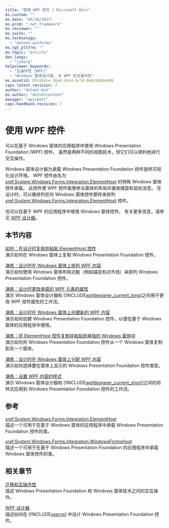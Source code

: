 ```yaml
---
title: "使用 WPF 控件 | Microsoft Docs"
ms.custom: ""
ms.date: "03/30/2017"
ms.prod: ".net-framework"
ms.reviewer: ""
ms.suite: ""
ms.technology: 
  - "dotnet-winforms"
ms.tgt_pltfrm: ""
ms.topic: "article"
dev_langs: 
  - "jsharp"
helpviewer_keywords: 
  - "互操作性 [WPF]"
  - "Windows 窗体设计器, 与 WPF 的互操作性"
ms.assetid: 03c85dce-26ad-44cd-bc1d-8e0cb56de096
caps.latest.revision: 7
author: "dotnet-bot"
ms.author: "dotnetcontent"
manager: "wpickett"
caps.handback.revision: 7
---
```

# 使用 WPF 控件
可以在基于 Windows 窗体的应用程序中使用 Windows Presentation Foundation \(WPF\) 控件。  虽然是两种不同的视图技术，但它们可以顺利地进行交互操作。  
  
 Windows 窗体设计器为承载 Windows Presentation Foundation 控件提供可视化设计环境。  WPF 控件由名为 <xref:System.Windows.Forms.Integration.ElementHost> 的特殊 Windows 窗体控件承载。  此控件使 WPF 控件能够参与窗体的布局并接收键盘和鼠标消息。  在设计时，可以像排列任何 Windows 窗体控件那样来排列 <xref:System.Windows.Forms.Integration.ElementHost> 控件。  
  
 也可以在基于 WPF 的应用程序中使用 Windows 窗体控件。  有关更多信息，请参见 [WPF 设计器](http://msdn.microsoft.com/zh-cn/c6c65214-8411-4e16-b254-163ed4099c26)。  
  
## 本节内容  
 [如何：在设计时复制并粘贴 ElementHost 控件](../../../../docs/framework/winforms/advanced/how-to-copy-and-paste-an-elementhost-control-at-design-time.md)  
 演示如何在 Windows 窗体上复制 Windows Presentation Foundation 控件。  
  
 [演练：设计时在 Windows 窗体上排列 WPF 内容](../../../../docs/framework/winforms/advanced/walkthrough-arranging-wpf-content-on-windows-forms-at-design-time.md)  
 演示如何使用 Windows 窗体布局功能（例如锚定和对齐线）来排列 Windows Presentation Foundation 控件。  
  
 [演练：设计时更改承载的 WPF 元素的属性](../../../../docs/framework/winforms/advanced/walkthrough-changing-properties-of-a-hosted-wpf-element-at-design-time.md)  
 演示 Windows 窗体设计器和 [!INCLUDE[wpfdesigner_current_long](../../../../includes/wpfdesigner-current-long-md.md)]之间用于更改 WPF 控件属性的工作流。  
  
 [演练：设计时在 Windows 窗体上创建新的 WPF 内容](../../../../docs/framework/winforms/advanced/walkthrough-creating-new-wpf-content-on-windows-forms-at-design-time.md)  
 演示如何创建 Windows Presentation Foundation 控件，以便在基于 Windows 窗体的应用程序中使用。  
  
 [演练：将 ElementHost 控件复制并粘贴到单独的 Windows 窗体中](../../../../docs/framework/winforms/advanced/copy--paste-an-elementhost-control-into-forms.md)  
 演示如何将 Windows Presentation Foundation 控件从一个 Windows 窗体复制到另一个窗体。  
  
 [演练：设计时在 Windows 窗体上分配 WPF 内容](../../../../docs/framework/winforms/advanced/walkthrough-assigning-wpf-content-on-windows-forms-at-design-time.md)  
 演示如何选择要在窗体上显示的 Windows Presentation Foundation 控件类型。  
  
 [演练：设置 WPF 内容的样式](../../../../docs/framework/winforms/advanced/walkthrough-styling-wpf-content.md)  
 演示 Windows 窗体设计器和 [!INCLUDE[wpfdesigner_current_short](../../../../includes/wpfdesigner-current-short-md.md)]之间的将样式应用到 Windows Presentation Foundation 控件的工作流。  
  
## 参考  
 <xref:System.Windows.Forms.Integration.ElementHost>  
 描述一个可用于在基于 Windows 窗体的应用程序中承载 Windows Presentation Foundation 控件的类。  
  
 <xref:System.Windows.Forms.Integration.WindowsFormsHost>  
 描述一个可用于在基于 Windows Presentation Foundation 的应用程序中承载 Windows 窗体控件的类。  
  
## 相关章节  
 [迁移和互操作性](../../../../docs/framework/wpf/advanced/migration-and-interoperability.md)  
 描述 Windows Presentation Foundation 和 Windows 窗体技术之间的交互操作。  
  
 [WPF 设计器](http://msdn.microsoft.com/zh-cn/c6c65214-8411-4e16-b254-163ed4099c26)  
 描述如何在 [!INCLUDE[vsprvs](../../../../includes/vsprvs-md.md)] 中设计 Windows Presentation Foundation 控件。
